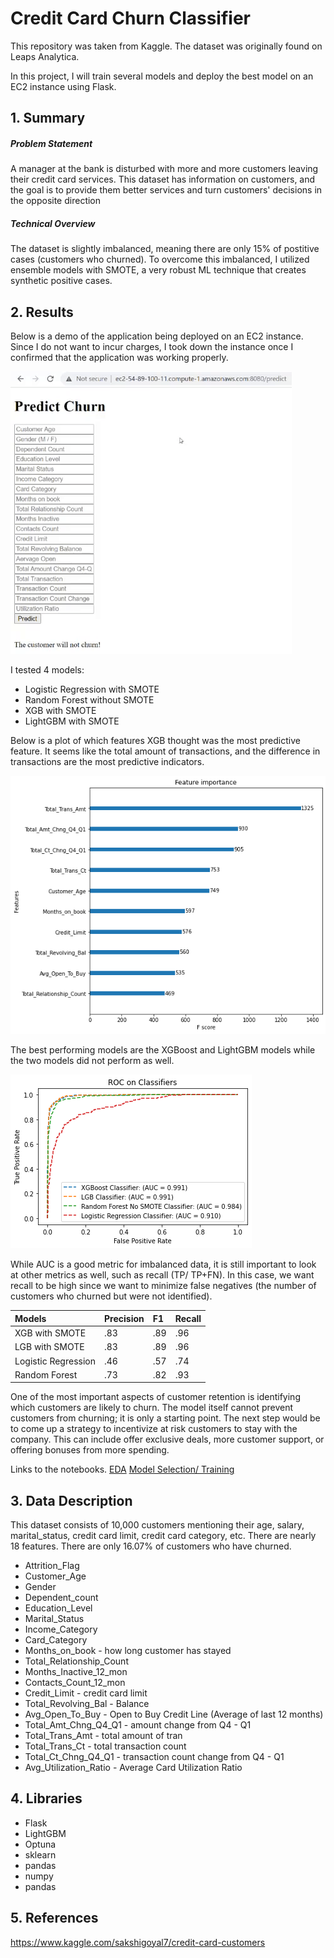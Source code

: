 # Credit Card Churn Classifier


This repository was taken from Kaggle. The dataset was originally found on Leaps Analytica.

In this project, I will train several models and deploy the best model on an EC2 instance using Flask.


## 1. Summary 

##### Problem Statement

A manager at the bank is disturbed with more and more customers leaving their credit card services. This dataset has information on customers, and the goal is to provide them better services and turn customers' decisions in the opposite direction

##### Technical Overview
The dataset is slightly imbalanced, meaning there are only 15% of postitive cases (customers who churned). To overcome this imbalanced, I utilized ensemble models with SMOTE, a very robust ML technique that creates synthetic positive cases. 

## 2. Results

Below is a demo of the application being deployed on an EC2 instance. Since I do not want to incur charges, I took down the instance once I confirmed that the application was working properly. 



![EC2](https://github.com/victorvvu/Customer_Churn/blob/main/imgs/ml_demo.gif)


I tested 4 models:
- Logistic Regression with SMOTE
- Random Forest without SMOTE
- XGB with SMOTE
- LightGBM with SMOTE

Below is a plot of which features XGB thought was the most predictive feature. It seems like the total amount of transactions, and the difference in transactions are the most predictive indicators. 

![feat](https://github.com/victorvvu/Customer_Churn/blob/main/imgs/churn_feature.png?raw=true)


The best performing models are the XGBoost and LightGBM models while the two models did not perform as well.





![ROC](https://github.com/victorvvu/Customer_Churn/blob/main/imgs/churn_roc.png?raw=true)

While AUC is a good metric for imbalanced data, it is still important to look at other metrics as well, such as recall (TP/ TP+FN). In this case, we want recall to be high since we want to minimize false negatives (the number of customers who churned but were not identified).

|Models| Precision | F1| Recall|
| :---         |     :---     |          :--- | :---  |  
| XGB with SMOTE  | .83   |  .89  |     .96|
| LGB with SMOTE | .83       | .89    | .96|
| Logistic Regression | .46 | .57 | .74|
|Random Forest | .73 | .82| .93|

One of the most important aspects of customer retention is identifying which customers are likely to churn. The model itself cannot prevent customers from churning; it is only a starting point. The next step would be to come up a strategy to incentivize at risk customers to stay with the company. This can include offer exclusive deals, more customer support, or offering bonuses from more spending. 

Links to the notebooks.
[EDA](https://www.google.com)
[Model Selection/ Training](https://github.com/victorvvu/Customer_Churn/blob/main/churn_eda.ipynb)
## 3. Data Description

This dataset consists of 10,000 customers mentioning their age, salary, marital_status, credit card limit, credit card category, etc. There are nearly 18 features. There are only 16.07% of customers who have churned.

- Attrition_Flag
- Customer_Age
- Gender
- Dependent_count
- Education_Level
- Marital_Status
- Income_Category
- Card_Category
- Months_on_book - how long customer has stayed
- Total_Relationship_Count
- Months_Inactive_12_mon
- Contacts_Count_12_mon
- Credit_Limit - credit card limit
- Total_Revolving_Bal - Balance
- Avg_Open_To_Buy - Open to Buy Credit Line (Average of last 12 months)
- Total_Amt_Chng_Q4_Q1 - amount change from Q4 - Q1
- Total_Trans_Amt - total amount of tran
- Total_Trans_Ct - total transaction count
- Total_Ct_Chng_Q4_Q1 - transaction count change from Q4 - Q1
- Avg_Utilization_Ratio - Average Card Utilization Ratio
  
## 4. Libraries

- Flask
- LightGBM
- Optuna
- sklearn
- pandas
- numpy
- pandas 

## 5. References

https://www.kaggle.com/sakshigoyal7/credit-card-customers

